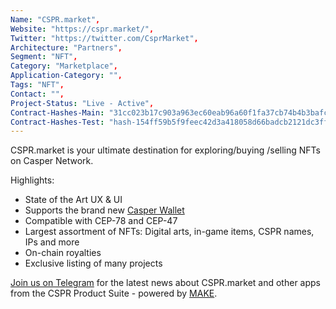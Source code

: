 ```yaml
--- 
Name: "CSPR.market", 
Website: "https://cspr.market/", 
Twitter: "https://twitter.com/CsprMarket", 
Architecture: "Partners",
Segment: "NFT",
Category: "Marketplace",
Application-Category: "",
Tags: "NFT",
Contact: "",
Project-Status: "Live - Active",
Contract-Hashes-Main: "31cc023b17c903a963ec60eab96a60f1fa37cb74b4b3bafc91a441e0e9d70f97,0b0508bf0f4cfd0689cbfa1e65a1ad5a3732c36ee2928f9d78701ebdc8983825",
Contract-Hashes-Test: "hash-154ff59b5f9feec42d3a418058d66badcb2121dc3ffb2e3cf92596bf5aafbc88,hash-a7b2de3119f20c32ec19a103359e7b2942159a3198bde29687b497c22a9d27bc",
--- 
```

<!--lang:en--> 
CSPR.market is your ultimate destination for exploring/buying /selling NFTs on Casper Network.

Highlights:
- State of the Art UX & UI
- Supports the brand new [Casper Wallet](https://casperwallet.io/)
- Compatible with CEP-78 and CEP-47
- Largest assortment of NFTs: Digital arts, in-game items, CSPR names, IPs and more
- On-chain royalties
- Exclusive listing of many projects
  
[Join us on Telegram](https://t.me/CSPRhub) for the latest news about CSPR.market and other apps from the CSPR Product Suite - powered by [MAKE](https://make.services/).

<!--lang:es--] 
<!--lang:de--] 
<!--lang:fr--] 
<!--lang:pl--] 
<!--lang:uk--] 
[!--lang:*--> 
